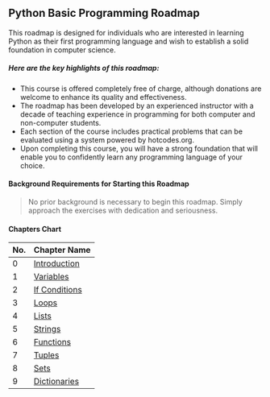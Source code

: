 ## Python Basic Programming Roadmap

This roadmap is designed for individuals who are interested in learning Python as their first programming language and wish to establish a solid foundation in computer science.

##### Here are the key highlights of this roadmap:

- This course is offered completely free of charge, although donations are welcome to enhance its quality and effectiveness.
- The roadmap has been developed by an experienced instructor with a decade of teaching experience in programming for both computer and non-computer students.
- Each section of the course includes practical problems that can be evaluated using a system powered by hotcodes.org.
- Upon completing this course, you will have a strong foundation that will enable you to confidently learn any programming language of your choice.

#### Background Requirements for Starting this Roadmap

> No prior background is necessary to begin this roadmap. Simply approach the exercises with dedication and seriousness.


#### Chapters Chart

| No. | Chapter Name |
| --- | ------------ |
| 0   | [Introduction](#introduction) |
| 1   | [Variables](#variables) |
| 2   | [If Conditions](#if_Conditions) |
| 3   | [Loops](#loops) |
| 4   | [Lists](#lists) |
| 5   | [Strings](#strings) |
| 6   | [Functions](#functions) |
| 7   | [Tuples](#tuples) |
| 8   | [Sets](#sets) |
| 9   | [Dictionaries](#dictionaries) |